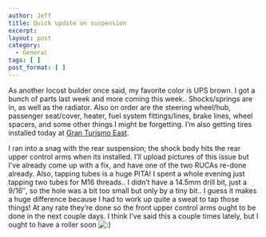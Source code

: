 ```yaml
---
author: Jeff
title: Quick update on suspension
excerpt:
layout: post
category:
  - General
tags: [ ]
post_format: [ ]
---
```

As another locost builder once said, my favorite color is UPS brown. I got a bunch of parts last week and more coming this week.. Shocks/springs are in, as well as the radiator. Also on order are the steering wheel/hub, passenger seat/cover, heater, fuel system fittings/lines, brake lines, wheel spacers, and some other things I might be forgetting. I’m also getting tires installed today at [Gran Turismo East][1].

I ran into a snag with the rear suspension; the shock body hits the rear upper control arms when its installed. I’ll upload pictures of this issue but I’ve already come up with a fix, and have one of the two RUCAs re-done already. Also, tapping tubes is a huge PITA! I spent a whole evening just tapping two tubes for M16 threads.. I didn’t have a 14.5mm drill bit, just a 9/16″, so the hole was a bit too small but only by a tiny bit.. I guess it makes a huge difference because I had to work up quite a sweat to tap those things! At any rate they’re done so the front upper control arms ought to be done in the next couple days. I think I’ve said this a couple times lately, but I ought to have a roller soon ![:)][2]

 [1]: http://www.granturismoeast.com/
 [2]: http://locost.jefftougas.com/wp-includes/images/smilies/icon_smile.gif